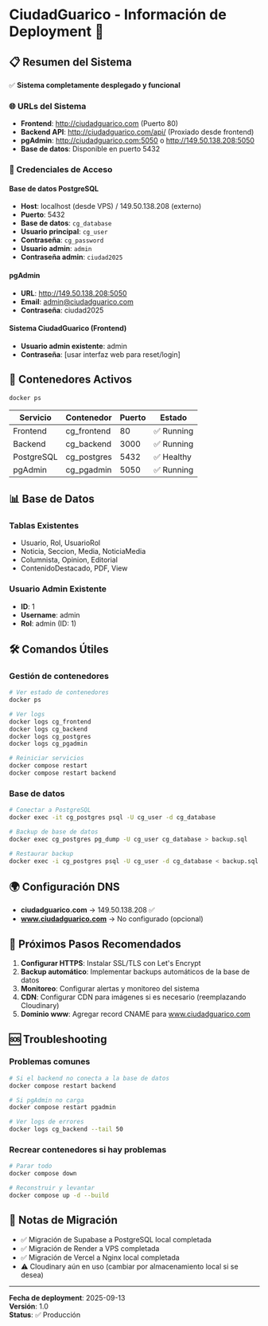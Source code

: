 # CiudadGuarico - Información de Deployment 🚀

## 📋 Resumen del Sistema

✅ **Sistema completamente desplegado y funcional**

### 🌐 URLs del Sistema

- **Frontend**: http://ciudadguarico.com (Puerto 80)
- **Backend API**: http://ciudadguarico.com/api/ (Proxiado desde frontend)
- **pgAdmin**: http://ciudadguarico.com:5050 o http://149.50.138.208:5050
- **Base de datos**: Disponible en puerto 5432

### 🔐 Credenciales de Acceso

#### Base de datos PostgreSQL
- **Host**: localhost (desde VPS) / 149.50.138.208 (externo)
- **Puerto**: 5432
- **Base de datos**: `cg_database`
- **Usuario principal**: `cg_user`
- **Contraseña**: `cg_password`
- **Usuario admin**: `admin`
- **Contraseña admin**: `ciudad2025`

#### pgAdmin
- **URL**: http://149.50.138.208:5050
- **Email**: admin@ciudadguarico.com
- **Contraseña**: ciudad2025

#### Sistema CiudadGuarico (Frontend)
- **Usuario admin existente**: admin
- **Contraseña**: [usar interfaz web para reset/login]

## 🐳 Contenedores Activos

```bash
docker ps
```

| Servicio | Contenedor | Puerto | Estado |
|----------|------------|---------|---------|
| Frontend | cg_frontend | 80 | ✅ Running |
| Backend | cg_backend | 3000 | ✅ Running |
| PostgreSQL | cg_postgres | 5432 | ✅ Healthy |
| pgAdmin | cg_pgadmin | 5050 | ✅ Running |

## 📊 Base de Datos

### Tablas Existentes
- Usuario, Rol, UsuarioRol
- Noticia, Seccion, Media, NoticiaMedia
- Columnista, Opinion, Editorial
- ContenidoDestacado, PDF, View

### Usuario Admin Existente
- **ID**: 1
- **Username**: admin
- **Rol**: admin (ID: 1)

## 🛠️ Comandos Útiles

### Gestión de contenedores
```bash
# Ver estado de contenedores
docker ps

# Ver logs
docker logs cg_frontend
docker logs cg_backend
docker logs cg_postgres
docker logs cg_pgadmin

# Reiniciar servicios
docker compose restart
docker compose restart backend
```

### Base de datos
```bash
# Conectar a PostgreSQL
docker exec -it cg_postgres psql -U cg_user -d cg_database

# Backup de base de datos
docker exec cg_postgres pg_dump -U cg_user cg_database > backup.sql

# Restaurar backup
docker exec -i cg_postgres psql -U cg_user -d cg_database < backup.sql
```

## 🌍 Configuración DNS

- **ciudadguarico.com** → 149.50.138.208 ✅
- **www.ciudadguarico.com** → No configurado (opcional)

## 🔧 Próximos Pasos Recomendados

1. **Configurar HTTPS**: Instalar SSL/TLS con Let's Encrypt
2. **Backup automático**: Implementar backups automáticos de la base de datos
3. **Monitoreo**: Configurar alertas y monitoreo del sistema
4. **CDN**: Configurar CDN para imágenes si es necesario (reemplazando Cloudinary)
5. **Dominio www**: Agregar record CNAME para www.ciudadguarico.com

## 🆘 Troubleshooting

### Problemas comunes
```bash
# Si el backend no conecta a la base de datos
docker compose restart backend

# Si pgAdmin no carga
docker compose restart pgadmin

# Ver logs de errores
docker logs cg_backend --tail 50
```

### Recrear contenedores si hay problemas
```bash
# Parar todo
docker compose down

# Reconstruir y levantar
docker compose up -d --build
```

## 📝 Notas de Migración

- ✅ Migración de Supabase a PostgreSQL local completada
- ✅ Migración de Render a VPS completada  
- ✅ Migración de Vercel a Nginx local completada
- ⚠️  Cloudinary aún en uso (cambiar por almacenamiento local si se desea)

---
**Fecha de deployment**: 2025-09-13  
**Versión**: 1.0  
**Status**: ✅ Producción  
